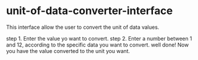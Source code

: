 # unit-of-data-converter-interface
This interface allow the user to convert the unit of data values.

  step 1. Enter the value yo want to convert.
  step 2. Enter a number between 1 and 12, according to the specific data you want to convert.
  well done! Now you have the value converted to the unit you want.
